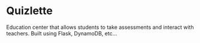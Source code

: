 # Quizlette
Education center that allows students to take assessments and interact with teachers. Built using Flask, DynamoDB, etc...

